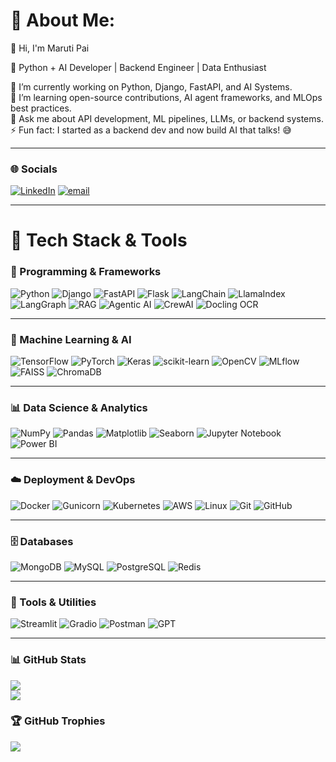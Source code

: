 # 💫 About Me:
👋 Hi, I'm Maruti Pai

🚀 Python + AI Developer | Backend Engineer | Data Enthusiast  

🔭 I’m currently working on Python, Django, FastAPI, and AI Systems.  
🌱 I’m learning open-source contributions, AI agent frameworks, and MLOps best practices.  
💬 Ask me about API development, ML pipelines, LLMs, or backend systems.  
⚡ Fun fact: I started as a backend dev and now build AI that talks! 😅  

---

### 🌐 Socials
[![LinkedIn](https://img.shields.io/badge/LinkedIn-%230077B5.svg?logo=linkedin&logoColor=white)](https://linkedin.com/in/maruti-pai) 
[![email](https://img.shields.io/badge/Email-D14836?logo=gmail&logoColor=white)](mailto:marutipai203@gmail.com)

---

# 🧠 Tech Stack & Tools

### 🧩 Programming & Frameworks
![Python](https://img.shields.io/badge/Python-3670A0?style=flat&logo=python&logoColor=ffdd54)
![Django](https://img.shields.io/badge/Django-092E20?style=flat&logo=django&logoColor=white)
![FastAPI](https://img.shields.io/badge/FastAPI-009688?style=flat&logo=fastapi&logoColor=white)
![Flask](https://img.shields.io/badge/Flask-000000?style=flat&logo=flask&logoColor=white)
![LangChain](https://img.shields.io/badge/LangChain-FF9900?style=flat&logo=langchain&logoColor=white)
![LlamaIndex](https://img.shields.io/badge/LlamaIndex-000000?style=flat&logo=ollama&logoColor=white)
![LangGraph](https://img.shields.io/badge/LangGraph-1DA1F2?style=flat&logo=langgraph&logoColor=white)
![RAG](https://img.shields.io/badge/RAG-FF0000?style=flat&logo=reactquery&logoColor=white)
![Agentic AI](https://img.shields.io/badge/AgenticAI-00C853?style=flat&logo=googleassistant&logoColor=white)
![CrewAI](https://img.shields.io/badge/CrewAI-0A74DA?style=flat&logo=crewai&logoColor=white)
![Docling OCR](https://img.shields.io/badge/Docling--OCR-0E76A8?style=flat&logo=docsdotrs&logoColor=white)

---

### 🤖 Machine Learning & AI
![TensorFlow](https://img.shields.io/badge/TensorFlow-FF6F00?style=flat&logo=tensorflow&logoColor=white)
![PyTorch](https://img.shields.io/badge/PyTorch-EE4C2C?style=flat&logo=pytorch&logoColor=white)
![Keras](https://img.shields.io/badge/Keras-D00000?style=flat&logo=keras&logoColor=white)
![scikit-learn](https://img.shields.io/badge/scikit--learn-F7931E?style=flat&logo=scikit-learn&logoColor=white)
![OpenCV](https://img.shields.io/badge/OpenCV-5C3EE8?style=flat&logo=opencv&logoColor=white)
![MLflow](https://img.shields.io/badge/MLflow-000000?style=flat&logo=mlflow&logoColor=white)
![FAISS](https://img.shields.io/badge/FAISS-4285F4?style=flat)
![ChromaDB](https://img.shields.io/badge/ChromaDB-FF4500?style=flat)

---

### 📊 Data Science & Analytics
![NumPy](https://img.shields.io/badge/NumPy-013243?style=flat&logo=numpy&logoColor=white)
![Pandas](https://img.shields.io/badge/Pandas-150458?style=flat&logo=pandas&logoColor=white)
![Matplotlib](https://img.shields.io/badge/Matplotlib-005C5C?style=flat&logo=plotly&logoColor=white)
![Seaborn](https://img.shields.io/badge/Seaborn-4C9A2A?style=flat&logo=databricks&logoColor=white)
![Jupyter Notebook](https://img.shields.io/badge/Jupyter-F37626?style=flat&logo=jupyter&logoColor=white)
![Power BI](https://img.shields.io/badge/PowerBI-F2C811?style=flat&logo=microsoft-power-bi&logoColor=black)


---

### ☁️ Deployment & DevOps
![Docker](https://img.shields.io/badge/Docker-2496ED?style=flat&logo=docker&logoColor=white)
![Gunicorn](https://img.shields.io/badge/Gunicorn-499848?style=flat&logo=gunicorn&logoColor=white)
![Kubernetes](https://img.shields.io/badge/Kubernetes-326CE5?style=flat&logo=kubernetes&logoColor=white)
![AWS](https://img.shields.io/badge/AWS-232F3E?style=flat&logo=amazon-aws&logoColor=white)
![Linux](https://img.shields.io/badge/Linux-FCC624?style=flat&logo=linux&logoColor=black)
![Git](https://img.shields.io/badge/Git-FCC624?style=flat&logo=git&logoColor=black)
![GitHub](https://img.shields.io/badge/GitHub-FCC624?style=flat&logo=github&logoColor=black)

---

### 🗄️ Databases
![MongoDB](https://img.shields.io/badge/MongoDB-47A248?style=flat&logo=mongodb&logoColor=white)
![MySQL](https://img.shields.io/badge/MySQL-4479A1?style=flat&logo=mysql&logoColor=white)
![PostgreSQL](https://img.shields.io/badge/PostgreSQL-316192?style=flat&logo=postgresql&logoColor=white)
![Redis](https://img.shields.io/badge/Redis-DC382D?style=flat&logo=redis&logoColor=white)

---

### 🧰 Tools & Utilities
![Streamlit](https://img.shields.io/badge/Streamlit-FF4B4B?style=flat&logo=streamlit&logoColor=white)
![Gradio](https://img.shields.io/badge/Gradio-4C1?style=flat&logo=gradio&logoColor=white)
![Postman](https://img.shields.io/badge/Postman-FF6C37?style=flat&logo=postman&logoColor=white)
![GPT](https://img.shields.io/badge/GPT-00AEEF?style=flat&logo=openai&logoColor=white)

---

### 📊 GitHub Stats
<!-- ![](https://github-readme-stats.vercel.app/api?username=marutipai7&theme=radical&hide_border=true&include_all_commits=true&count_private=true) -->
![](https://nirzak-streak-stats.vercel.app/?user=marutipai7&theme=dark&hide_border=true)<br/>
![](https://github-readme-stats.vercel.app/api/top-langs/?username=marutipai7&theme=dark&hide_border=true&include_all_commits=true&count_private=true&layout=compact)

### 🏆 GitHub Trophies
![](https://github-profile-trophy.vercel.app/?username=marutipai7&theme=tokyonight&no-frame=true&no-bg=false&margin-w=4)
